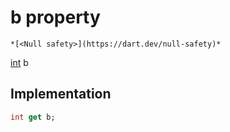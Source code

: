 


# b property




    *[<Null safety>](https://dart.dev/null-safety)*




[int](https://api.flutter.dev/flutter/dart-core/int-class.html) b
  







## Implementation

```dart
int get b;
```








